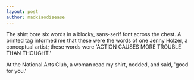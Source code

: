 ```yaml
---
layout: post
author: madxiaodisease
---
```


The shirt bore six words in a blocky, sans-serif font across the chest. A printed tag informed me that these were the words of one Jenny Holzer, a conceptual artist; these words were 'ACTION CAUSES MORE TROUBLE THAN THOUGHT.'

At the National Arts Club, a woman read my shirt, nodded, and said, 'good for you.'
